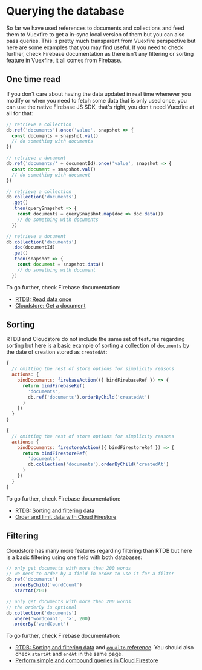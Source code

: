 # Querying the database

So far we have used references to documents and collections and feed them to Vuexfire to get a in-sync local version of them but you can also pass queries. This is pretty much transparent from Vuexfire perspective but here are some examples that you may find useful. If you need to check further, check Firebase documentation as there isn't any filtering or sorting feature in Vuexfire, it all comes from Firebase.

## One time read

If you don't care about having the data updated in real time whenever you modify or when you need to fetch some data that is only used once, you can use the native Firebase JS SDK, that's right, you don't need Vuexfire at all for that:

<FirebaseExample>

```js
// retrieve a collection
db.ref('documents').once('value', snapshot => {
  const documents = snapshot.val()
  // do something with documents
})

// retrieve a document
db.ref('documents/' + documentId).once('value', snapshot => {
  const document = snapshot.val()
  // do something with document
})
```

```js
// retrieve a collection
db.collection('documents')
  .get()
  .then(querySnapshot => {
    const documents = querySnapshot.map(doc => doc.data())
    // do something with documents
  })

// retrieve a document
db.collection('documents')
  .doc(documentId)
  .get()
  .then(snapshot => {
    const document = snapshot.data()
    // do something with document
  })
```

</FirebaseExample>

To go further, check Firebase documentation:

- [RTDB: Read data once](https://firebase.google.com/docs/database/web/read-and-write#read_data_once)
- [Cloudstore: Get a document](https://firebase.google.com/docs/firestore/query-data/get-data#get_a_document)

## Sorting

RTDB and Cloudstore do not include the same set of features regarding sorting but here is a basic example of sorting a collection of `documents` by the date of creation stored as `createdAt`:

<FirebaseExample>

```js
{
  // omitting the rest of store options for simplicity reasons
  actions: {
    bindDocuments: firebaseAction(({ bindFirebaseRef }) => {
      return bindFirebaseRef(
        'documents',
        db.ref('documents').orderByChild('createdAt')
      )
    })
  }
}
```

```js
{
  // omitting the rest of store options for simplicity reasons
  actions: {
    bindDocuments: firestoreAction(({ bindFirestoreRef }) => {
      return bindFirestoreRef(
        'documents',
        db.collection('documents').orderByChild('createdAt')
      )
    })
  }
}
```

</FirebaseExample>

To go further, check Firebase documentation:

- [RTDB: Sorting and filtering data](https://firebase.google.com/docs/database/web/lists-of-data#sorting_and_filtering_data)
- [Order and limit data with Cloud Firestore](https://firebase.google.com/docs/firestore/query-data/order-limit-data)

## Filtering

Cloudstore has many more features regarding filtering than RTDB but here is a basic filtering using one field with both databases:

<FirebaseExample>

```js
// only get documents with more than 200 words
// we need to order by a field in order to use it for a filter
db.ref('documents')
  .orderByChild('wordCount')
  .startAt(200)
```

```js
// only get documents with more than 200 words
// the orderBy is optional
db.collection('documents')
  .where('wordCount', '>', 200)
  .orderBy('wordCount')
```

</FirebaseExample>

To go further, check Firebase documentation:

- [RTDB: Sorting and filtering data](https://firebase.google.com/docs/database/web/lists-of-data#sorting_and_filtering_data) and [`equalTo` reference](https://firebase.google.com/docs/reference/js/firebase.database.Reference#equalTo). You should also check `startAt` and `endAt` in the same page.
- [Perform simple and compound queries in Cloud Firestore](https://firebase.google.com/docs/firestore/query-data/queries)
